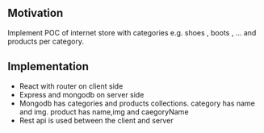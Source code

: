 <h2>Motivation</h2>
Implement POC of internet store with categories e.g. shoes , boots , ...  and products per category. 

<h2>Implementation</h2>
<ul>
<li> React with router on client side</li>
<li> Express and mongodb on server side</li>
<li>Mongodb has categories and products collections. category has name and img. product has name,img and caegoryName</li>
<li>Rest api is used between the client and server</li>
</ul>

